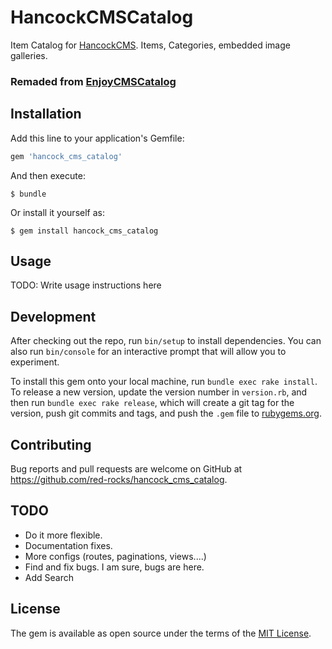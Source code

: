 # HancockCMSCatalog

Item Catalog for [HancockCMS](https://github.com/red-rocks/hancock_cms). Items, Categories, embedded image galleries.

### Remaded from [EnjoyCMSCatalog](https://github.com/red-rocks/enjoy_cms_catalog)

## Installation

Add this line to your application's Gemfile:

```ruby
gem 'hancock_cms_catalog'
```

And then execute:

    $ bundle

Or install it yourself as:

    $ gem install hancock_cms_catalog

## Usage

TODO: Write usage instructions here

## Development

After checking out the repo, run `bin/setup` to install dependencies. You can also run `bin/console` for an interactive prompt that will allow you to experiment.

To install this gem onto your local machine, run `bundle exec rake install`. To release a new version, update the version number in `version.rb`, and then run `bundle exec rake release`, which will create a git tag for the version, push git commits and tags, and push the `.gem` file to [rubygems.org](https://rubygems.org).

## Contributing

Bug reports and pull requests are welcome on GitHub at https://github.com/red-rocks/hancock_cms_catalog.

## TODO

  * Do it more flexible.
  * Documentation fixes.
  * More configs  (routes, paginations, views....)
  * Find and fix bugs. I am sure, bugs are here.
  * Add Search

## License

The gem is available as open source under the terms of the [MIT License](http://opensource.org/licenses/MIT).
